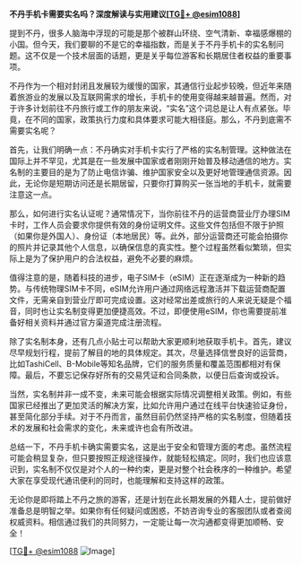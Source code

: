 **不丹手机卡需要实名吗？深度解读与实用建议[[TG💪+ @esim1088](https://t.me/s/esim1088)]**

提到不丹，很多人脑海中浮现的可能是那个被群山环绕、空气清新、幸福感爆棚的小国。但今天，我们要聊的不是它的幸福指数，而是关于不丹手机卡的实名制问题。这不仅是一个技术层面的话题，更是关乎每位游客和长期居住者权益的重要事项。

不丹作为一个相对封闭且发展较为缓慢的国家，其通信行业起步较晚，但近年来随着旅游业的发展以及互联网需求的增长，手机卡的使用变得越来越普遍。然而，对于许多计划前往不丹旅行或工作的朋友来说，“实名”这个词总是让人有点紧张。毕竟，在不同的国家，政策执行力度和具体要求可能大相径庭。那么，不丹到底需不需要实名呢？

首先，让我们明确一点：不丹确实对手机卡实行了严格的实名制管理。这种做法在国际上并不罕见，尤其是在一些发展中国家或者刚刚开始普及移动通信的地方。实名制的主要目的是为了防止电信诈骗、维护国家安全以及更好地管理通信资源。因此，无论你是短期访问还是长期居留，只要你打算购买一张当地的手机卡，就需要注意这一点。

那么，如何进行实名认证呢？通常情况下，当你前往不丹的运营商营业厅办理SIM卡时，工作人员会要求你提供有效的身份证明文件。这些文件包括但不限于护照（如果你是外国人）、身份证（本地居民）等。此外，部分运营商还可能会拍摄你的照片并记录其他个人信息，以确保信息的真实性。整个过程虽然看似繁琐，但实际上是为了保护用户的合法权益，避免不必要的麻烦。

值得注意的是，随着科技的进步，电子SIM卡（eSIM）正在逐渐成为一种新的趋势。与传统物理SIM卡不同，eSIM允许用户通过网络远程激活并下载运营商配置文件，无需亲自到营业厅即可完成设置。这对经常出差或旅行的人来说无疑是个福音，同时也让实名制变得更加便捷高效。不过，即便使用eSIM，你也需要提前准备好相关资料并通过官方渠道完成注册流程。

除了实名制本身，还有几点小贴士可以帮助大家更顺利地获取手机卡。首先，建议尽早规划行程，提前了解目的地的具体规定。其次，尽量选择信誉良好的运营商，比如TashiCell、B-Mobile等知名品牌，它们的服务质量和覆盖范围都相对有保障。最后，不要忘记保存好所有的交易凭证和合同条款，以便日后查询或投诉。

当然，实名制并非一成不变，未来可能会根据实际情况调整相关政策。例如，有些国家已经推出了更加灵活的解决方案，比如允许用户通过在线平台快速验证身份，甚至简化部分手续。对于不丹而言，虽然目前仍然坚持严格的实名制度，但随着技术的发展和社会需求的变化，未来或许也会有所改进。

总结一下，不丹手机卡确实需要实名，这是出于安全和管理方面的考虑。虽然流程可能会稍显复杂，但只要按照正规途径操作，就能轻松搞定。同时，我们也应该意识到，实名制不仅仅是对个人的一种约束，更是对整个社会秩序的一种维护。希望大家在享受现代通讯便利的同时，也能理解和支持这样的政策。

无论你是即将踏上不丹之旅的游客，还是计划在此长期发展的外籍人士，提前做好准备总是明智之举。如果你有任何疑问或困惑，不妨咨询专业的客服团队或者查阅权威资料。相信通过我们的共同努力，一定能让每一次沟通都变得更加顺畅、安全！

[[TG💪+ @esim1088](https://t.me/s/esim1088) ![Image](https://i.postimg.cc/4NQfJmqS/Snipaste-2025-05-13-00-14-12.png)]